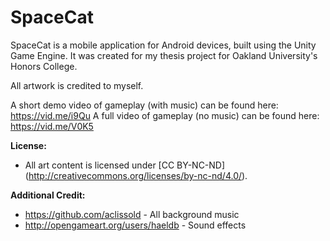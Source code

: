 # SpaceCat

SpaceCat is a mobile application for Android devices, built using the Unity Game Engine. 
It was created for my thesis project for Oakland University's Honors College.

All artwork is credited to myself.


A short demo video of gameplay (with music) can be found here: https://vid.me/i9Qu
A full video of gameplay (no music) can be found here: https://vid.me/V0K5


**License:**
* All art content is licensed under [CC BY-NC-ND] (http://creativecommons.org/licenses/by-nc-nd/4.0/).


**Additional Credit:**
* https://github.com/aclissold - All background music
* http://opengameart.org/users/haeldb - Sound effects
